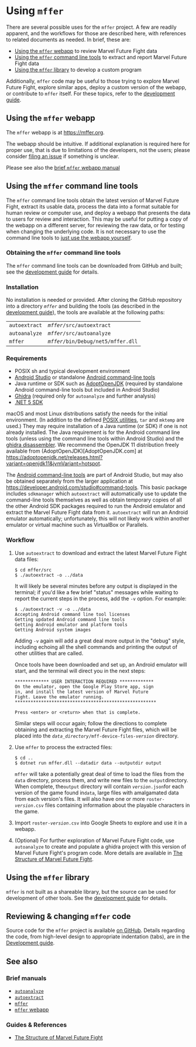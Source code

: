 # Using `mffer`

There are several possible uses for the `mffer` project. A few are readily
apparent, and the workflows for those are described here, with references to
related documents as needed. In brief, these are:

-   [Using the `mffer` webapp](#using-the-mffer-webapp) to review Marvel Future Fight data
-   [Using the `mffer` command line tools](#using-the-mffer-command-line-tools) to extract and report Marvel Future Fight
    data
-   [Using the `mffer` library](#using-the-mffer-library) to develop a custom program

Additionally, `mffer` code may be useful to those trying to explore Marvel
Future Fight, explore similar apps, deploy a custom version of the webapp, or
contribute to `mffer` itself. For these topics, refer to the [development
guide](Development.md).

## Using the `mffer` webapp

The `mffer` webapp is at https://mffer.org.

The webapp should be intuitive. If additional explanation is required here for
proper use, that is due to limitations of the developers, not the users; please
consider [filing an issue](https://github.com/therealchjones/mffer/issues) if
something is unclear.

Please see also the [brief `mffer` webapp manual](webapp.md)

## Using the `mffer` command line tools

The `mffer` command line tools obtain the latest version of Marvel Future Fight,
extract its usable data, process the data into a format suitable for human
review or computer use, and deploy a webapp that presents the data to users for
review and interaction. This may be useful for putting a copy of the webapp on a
different server, for reviewing the raw data, or for testing when changing the
underlying code. It is not necessary to use the command line tools to
[just use the webapp yourself](https://mffer.org).

### Obtaining the `mffer` command line tools

The `mffer` command line tools can be downloaded from GitHub and built; see the
[development guide](Development.md) for details.

### Installation

No installation is needed or provided. After cloning the GitHub repository into
a directory _`mffer`_ and building the tools (as described in the
[development guide](Development.md)), the tools are available at the following
paths:

|               |                                      |
| ------------- | ------------------------------------ |
| `autoextract` | _`mffer`_`/src/autoextract`          |
| `autoanalyze` | _`mffer`_`/src/autoanalyze`          |
| `mffer`       | _`mffer`_`/bin/Debug/net5/mffer.dll` |

### Requirements

-   POSIX sh and typical development environment
-   [Android Studio](https://developer.android.com/studio/) or standalone
    [Android command-line tools](https://developer.android.com/studio/#command-tools)
-   Java runtime or SDK such as [AdoptOpenJDK](https://adoptopenjdk.net)
    (required by standalone Android command-line tools but included in Android Studio)
-   [Ghidra](https://github.com/NationalSecurityAgency/ghidra)
    (required only for `autoanalyze` and further analysis)
-   [.NET 5 SDK](https://dotnet.microsoft.com/download)

macOS and most Linux distributions satisfy the needs for the initial
environment. (In addition to the defined
[POSIX utilities](https://pubs.opengroup.org/onlinepubs/9699919799/), `tar` and
`mktemp` are used.) They may require installation of a Java runtime (or SDK) if
one is not already installed. The Java requirement is for the Android command
line tools (unless using the command line tools within Android Studio) and the
[ghidra disassembler](https://github.com/NationalSecurityAgency/ghidra). We
recommend the OpenJDK 11 distribution freely available from
(AdoptOpenJDK)[AdoptOpenJDK.com] at
https://adoptopenjdk.net/releases.html?variant=openjdk11&jvmVariant=hotspot.

The [Android command-line tools](https://developer.android.com/studio/command-line)
are part of Android Studio, but may also be obtained separately from the larger
application at https://developer.android.com/studio#command-tools. This basic
package includes `sdkmanager` which `autoextract` will automatically use to
update the command-line tools themselves as well as obtain temporary copies of
all the other Android SDK packages required to run the Android emulator and
extract the Marvel Future Fight data from it. `autoextract` will run an Android
emulator automatically; unfortunately, this will not likely work within another
emulator or virtual machine such as VirtualBox or Parallels.

### Workflow

1. Use `autoextract` to download and extract the latest Marvel Future Fight data
   files:

    ```shell
    $ cd mffer/src
    $ ./autoextract -o ../data
    ```

    It will likely be several minutes before any output is displayed in the
    terminal; if you'd like a few brief "status" messages while waiting to report
    the current steps in the process, add the `-v` option. For example:

    ```shell
    $ ./autoextract -v -o ../data
    Accepting Android command line tool licenses
    Getting updated Android command line tools
    Getting Android emulator and platform tools
    Getting Android system images
    ```

    Adding `-v` again will add a great deal more output in the "debug" style,
    including echoing all the shell commands and printing the output
    of other utilities that are called.

    Once tools have been downloaded and set up, an Android emulator will start,
    and the terminal will direct you in the next steps:

    ```shell
    ************* USER INTERACTION REQUIRED *************
    On the emulator, open the Google Play Store app, sign
    in, and install the latest version of Marvel Future
    Fight. Leave the emulator running.
    ******************************************************

    Press <enter> or <return> when that is complete.
    ```

    Similar steps will occur again; follow the directions to complete
    obtaining and extracting the Marvel Future Fight files, which will be placed
    into the _`data_directory`_`/mff-device-files-`_`version`_ directory.

2. Use `mffer` to process the extracted files:

    ```shell
    $ cd ..
    $ dotnet run mffer.dll --datadir data --outputdir output
    ```

    `mffer` will take a potentially great deal of time to load the files from
    the `data` directory, process them, and write new files to the
    `output`directory. When complete, the`output` directory will contain
    _`version`_`.json`for each version of the game found in`data`, large files
    with amalgamated data from each version's files. It will also have one or
    more `roster-`_`version`_`.csv` files containing information about the
    playable characters in the game.

3. Import `roster-`_`version`_`.csv` into Google Sheets to explore and use it in
   a webapp.

4. (Optional) For further exploration of Marvel Future Fight code, use
   `autoanalyze` to create and populate a ghidra project with this version of
   Marvel Future Fight's program code. More details are available in
   [The Structure of Marvel Future Fight](mff.md).

## Using the `mffer` library

`mffer` is not built as a shareable library, but the source can be used for
development of other tools. See the [development guide](Development.md) for details.

## Reviewing & changing `mffer` code

Source code for the `mffer` project is available [on
GitHub](https://github.com/therealchjones/mffer). Details regarding the code,
from high-level design to appropriate indentation (tabs), are in the
[Development guide](Development.md).

## See also

### Brief manuals

-   [`autoanalyze`](autoanalyze.md)
-   [`autoextract`](autoextract.md)
-   [`mffer`](mffer.md)
-   [`mffer` webapp](webapp.md)

### Guides & References

-   [The Structure of Marvel Future Fight](mff.md)
